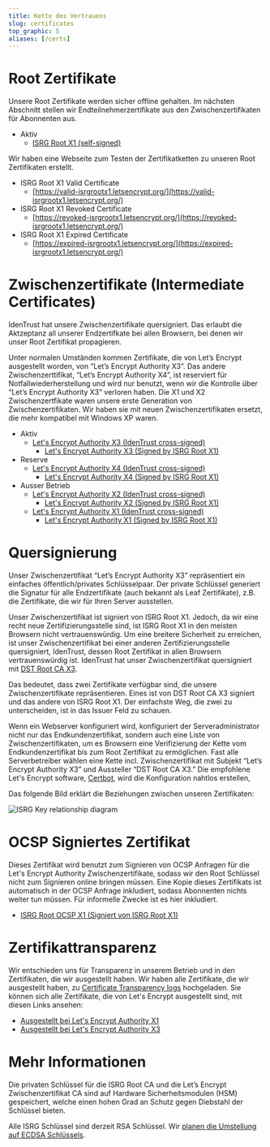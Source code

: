 ```yaml
---
title: Kette des Vertrauens
slug: certificates
top_graphic: 5
aliases: [/certs]
---
```


# Root Zertifikate

Unsere Root Zertifikate werden sicher offline gehalten. Im nächsten Abschnitt stellen wir
Endteilnehmerzertifikate aus den Zwischenzertifikaten für Abonnenten aus.

* Aktiv
  * [ISRG Root X1 (self-signed)](/certs/isrgrootx1.pem.txt)

Wir haben eine Webseite zum Testen der Zertifikatketten zu unseren Root Zertifikaten erstellt.

* ISRG Root X1 Valid Certificate
  * [https://valid-isrgrootx1.letsencrypt.org/](https://valid-isrgrootx1.letsencrypt.org/)
* ISRG Root X1 Revoked Certificate
  * [https://revoked-isrgrootx1.letsencrypt.org/](https://revoked-isrgrootx1.letsencrypt.org/)
* ISRG Root X1 Expired Certificate
  * [https://expired-isrgrootx1.letsencrypt.org/](https://expired-isrgrootx1.letsencrypt.org/)

# Zwischenzertifikate (Intermediate Certificates)

IdenTrust hat unsere Zwischenzertifikate quersigniert. Das erlaubt die Aktzeptanz all
unserer Endzertifkate bei allen Browsern, bei denen wir unser Root Zertifikat propagieren.

Unter normalen Umständen kommen Zertifikate, die von Let’s Encrypt ausgestellt worden, von
“Let’s Encrypt Authority X3”. Das andere Zwischenzerttifikat, “Let’s Encrypt Authority X4”,
ist reserviert für Notfallwiederherstellung und wird nur benutzt, wenn wir die Kontrolle
über “Let’s Encrypt Authority X3” verloren haben. Die X1 und X2 Zwischenzertfikate waren
unsere erste Generation von Zwischenzertifikaten. Wir haben sie mit neuen Zwischenzertifikaten
ersetzt, die mehr kompatibel mit Windows XP waren.

* Aktiv
  * [Let's Encrypt Authority X3 (IdenTrust cross-signed)](/certs/lets-encrypt-x3-cross-signed.pem.txt)
    * [Let's Encrypt Authority X3 (Signed by ISRG Root X1)](/certs/letsencryptauthorityx3.pem.txt)
* Reserve
  * [Let's Encrypt Authority X4 (IdenTrust cross-signed)](/certs/lets-encrypt-x4-cross-signed.pem.txt)
    * [Let's Encrypt Authority X4 (Signed by ISRG Root X1)](/certs/letsencryptauthorityx4.pem.txt)
* Ausser Betrieb
  * [Let's Encrypt Authority X2 (IdenTrust cross-signed)](/certs/lets-encrypt-x2-cross-signed.pem.txt)
    * [Let's Encrypt Authority X2 (Signed by ISRG Root X1)](/certs/letsencryptauthorityx2.pem.txt)
  * [Let's Encrypt Authority X1 (IdenTrust cross-signed)](/certs/lets-encrypt-x1-cross-signed.pem.txt)
    * [Let's Encrypt Authority X1 (Signed by ISRG Root X1)](/certs/letsencryptauthorityx1.pem.txt)

# Quersignierung

Unser Zwischenzertifikat “Let’s Encrypt Authority X3” repräsentiert ein einfaches
öffentlich/privates Schlüsselpaar. Der private Schlüssel generiert die Signatur
für alle Endzertifikate (auch bekannt als Leaf Zertifikate), z.B. die
Zertifikate, die wir für Ihren Server ausstellen.

Unser Zwischenzertifikat ist signiert von ISRG Root X1. Jedoch, da wir eine
recht neue Zertifizierungsstelle sind, ist ISRG Root X1 in den meisten Browsern
nicht vertrauenswürdig. Um eine breitere Sicherheit zu erreichen, ist unser
Zwischenzertifikat bei einer anderen Zertifizierungsstelle quersigniert, IdenTrust,
dessen Root Zertifikat in allen Browsern vertrauenswürdig ist. IdenTrust hat
unser Zwischenzertifikat quersigniert mit [DST Root CA X3](https://www.identrust.com/certificates/trustid/root-download-x3.html).

Das bedeutet, dass zwei Zertifikate verfügbar sind, die unsere Zwischenzertifikate
repräsentieren. Eines ist von DST Root CA X3 signiert und das andere von ISRG Root X1.
Der einfachste Weg, die zwei zu unterscheiden, ist in das Issuer Feld zu schauen.

Wenn ein Webserver konfiguriert wird, konfiguriert der Serveradministrator nicht nur
das Endkundenzertifikat, sondern auch eine Liste von Zwischenzertifikaten, um es
Browsern eine Verifizierung der Kette vom Endkundenzertifikat bis zum Root Zertifikat
zu ermöglichen. 
Fast alle Serverbetreiber wählen eine Kette incl. Zwischenzertifikat mit Subjekt
“Let’s Encrypt Authority X3” und Aussteller “DST Root CA X3.” Die empfohlene
Let's Encrypt software, [Certbot](https://certbot.org), wird die Konfiguration
nahtlos erstellen,

Das folgende Bild erklärt die Beziehungen zwischen unseren Zertifikaten:

<img src="/certs/isrg-keys.png" alt="ISRG Key relationship diagram">

# OCSP Signiertes Zertifikat

Dieses Zertifikat wird benutzt zum Signieren von OCSP Anfragen für die
Let's Encrypt Authority Zwischenzertifikate, sodass wir den Root Schlüssel
nicht zum Signieren online bringen müssen. Eine Kopie dieses Zertifikats
ist automatisch in der OCSP Anfrage inkludiert, sodass Abonnenten nichts
weiter tun müssen. Für informelle Zwecke ist es hier inkludiert.

* [ISRG Root OCSP X1 (Signiert von ISRG Root X1)](/certs/isrg-root-ocsp-x1.pem.txt)

# Zertifikattransparenz

Wir entschieden uns für Transparenz in unserem Betrieb und in den Zertifikaten,
die wir ausgestellt haben. Wir haben alle Zertifikate, die wir ausgestellt haben, zu
[Certificate Transparency logs](https://www.certificate-transparency.org/)
hochgeladen. Sie können sich alle Zertifikate, die von Let's Encrypt ausgestellt sind,
mit diesen Links ansehen:

* [Ausgestellt bei Let's Encrypt Authority X1](https://crt.sh/?Identity=%25&iCAID=7395)
* [Ausgestellt bei Let's Encrypt Authority X3](https://crt.sh/?Identity=%25&iCAID=16418)

# Mehr Informationen

Die privaten Schlüssel für die ISRG Root CA und die Let’s Encrypt Zwischenzertifikat
CA sind auf Hardware Sicherheitsmodulen (HSM) gespeichert, welche einen hohen
Grad an Schutz gegen Diebstahl der Schlüssel bieten.

Alle ISRG Schlüssel sind derzeit RSA Schlüssel. Wir [planen die Umstellung auf ECDSA Schlüssels](/upcoming-features/).
